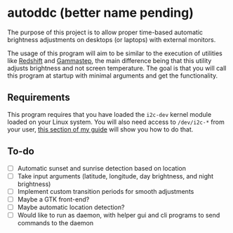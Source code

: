 # autoddc (better name pending)

The purpose of this project is to allow proper time-based automatic brightness adjustments on desktops (or laptops) with external monitors.

The usage of this program will aim to be similar to the execution of utilities like [Redshift](https://github.com/jonls/redshift) and [Gammastep](https://gitlab.com/chinstrap/gammastep), the main difference being that this utility adjusts brightness and not screen temperature. The goal is that you will call this program at startup with minimal arguments and get the functionality.

## Requirements

This program requires that you have loaded the ```i2c-dev``` kernel module loaded on your Linux system. You will also need access to ```/dev/i2c-*``` from your user, [this section of my guide](https://lyndeno.ca/posts/setting-up-external-monitor-brightness/#permitting-user-access-to-devi2c-) will show you how to do that.

## To-do

- [ ] Automatic sunset and sunrise detection based on location
- [ ] Take input arguments (latitude, longitude, day brightness, and night brightness)
- [ ] Implement custom transition periods for smooth adjustments
- [ ] Maybe a GTK front-end?
- [ ] Maybe automatic location detection?
- [ ] Would like to run as daemon, with helper gui and cli programs to send commands to the daemon
